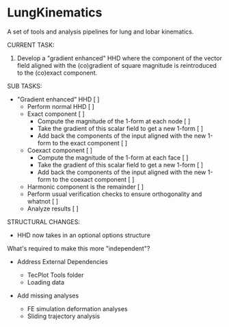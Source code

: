# LungKinematics
A set of tools and analysis pipelines for lung and lobar kinematics.

CURRENT TASK:
1) Develop a "gradient enhanced" HHD where the component of the vector field aligned with the (co)gradient of 
   square magnitude is reintroduced to the (co)exact component.

SUB TASKS:
- "Gradient enhanced" HHD [ ]
  - Perform normal HHD [ ]
  - Exact component [ ]
    - Compute the magnitude of the 1-form at each node [ ]
    - Take the gradient of this scalar field to get a new 1-form [ ]
    - Add back the components of the input aligned with the new 1-form to the exact component [ ]
  - Coexact component [ ]
    - Compute the magnitude of the 1-form at each face [ ]
    - Take the gradient of this scalar field to get a new 1-form [ ]
    - Add back the components of the input aligned with the new 1-form to the coexact component [ ]
  - Harmonic component is the remainder [ ]
  - Perform usual verification checks to ensure orthogonality and whatnot [ ]
  - Analyze results [ ]

STRUCTURAL CHANGES:
- HHD now takes in an optional options structure

What's required to make this more "independent"?
- Address External Dependencies
	- TecPlot Tools folder
	- Loading data

- Add missing analyses
	- FE simulation deformation analyses
	- Sliding trajectory analysis